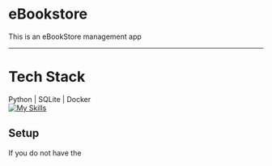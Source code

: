 # eBookstore 
This is an eBookStore management app  

---  
# Tech Stack  
Python | SQLite | Docker  
[![My Skills](https://skillicons.dev/icons?i=python,sqlite,docker&theme=light)](https://skillicons.dev)  

## Setup  
If you do not have the 